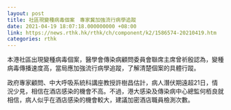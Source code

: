 ```yaml
---
layout: post
title: 社區現變種病毒個案　專家冀加強流行病學追蹤
date: 2021-04-19 18:07:18.000000000 +08:00
link: https://news.rthk.hk/rthk/ch/component/k2/1586574-20210419.htm
categories: rthk
---
```


本港社區出現變種病毒個案，醫學會傳染病顧問委員會聯席主席曾祈殷認為，變種病毒傳播速度高，當局應加強流行病學追蹤，了解清楚個案的具體行蹤。

政府專家顧問、中大呼吸系統科講座教授許樹昌估計，病人潛伏期遠超21日，情況少見，相信在酒店感染的機會不高。不過，港大感染及傳染病中心總監何栢良就相信，病人似乎在酒店感染的機會較大，建議加密酒店職員檢測次數。

